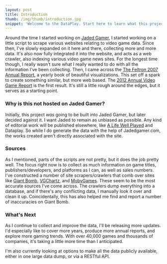 ```yaml
---
layout: post
title: Introduction
thumb: /img/thumb/introduction.jpg
snippet: 'Welcome to the DataPlay. Start here to learn what this project is about, and what to expect.'
---
```


Around the time I started working on [Jaded Gamer](http://jadedgamer.com/), I started working on a little script to scrape various websites relating to video game data. Since then, I've slowly expanded on it here and there, collecting more and more data. It's also now fully integrated it into the website, and acts as a web crawler, also indexing various video game news sites. For the longest time though, I really wasn't sure what I really wanted to do with all the information I've been collecting. Then, I came across the [The Feltron 2007 Annual Report](http://feltron.com/ar07_01.html), a yearly book of beautiful visualizations. This set off a spark to create something similar, but more web based. The [2012 Annual Video Game Report](http://data.alifewellplayed.com/2012-stats) is the first result. It's still a little rough around the edges, but it serves as a starting point.

### Why is this not hosted on Jaded Gamer?

Initially, this project *was* going to be built into Jaded Gamer, but later decided against it. I want Jaded to remain as unbiased as possible. Any kind of editorial work will be published elsewhere, like [A Life Well Played](http://alifewellplayed.com/) and Dataplay. So while I do generate the data with the help of Jadedgamer.com, the works created aren't directly associated with the site.

### Sources

As I mentioned, parts of the scripts are not pretty, but it does the job pretty well. The focus right now is to collect as much information on game titles, publishers/developers, and platforms as I can, as well as sales numbers. I've constructed a number of site scrapers/crawlers that comb over sites like [Giant Bomb](http://giantbomb.com), [VGChartz](http://www.vgchartz.com/), and [MobyGames](http://www.mobygames.com/). These seem to be the most accurate sources I've come across. The crawlers dump everything into a database, and if there's any conflicting data, I manually look it over and clean it up. Coincidentally, this has also helped me find and report a number of inaccuracies on Giant Bomb.

### What's Next

As I continue to collect and improve the data, I'll be releasing more updates. I'd especially like to cover more years, produce more annual reports, and explore more gaming trends. With over 40,000 games and thousands of companies, it's taking a little more time than I anticipated.

I'm also currently looking at options to make all the data publicly available, either in one large data dump, or via a RESTful API.
